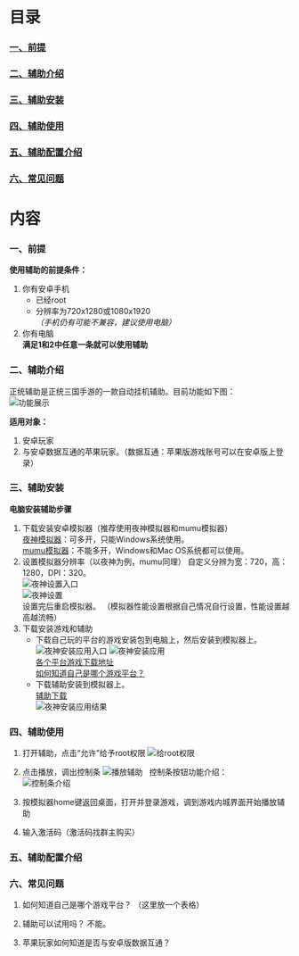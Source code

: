 # 目录
### [一、前提](#one)
### [二、辅助介绍](#two)
### [三、辅助安装](#three)
### [四、辅助使用](#four)
### [五、辅助配置介绍](#five)
### [六、常见问题](#six)



<span id="one"> <span>
# 内容
### 一、前提
**使用辅助的前提条件：**
1. 你有安卓手机
	* 已经root
	* 分辨率为720x1280或1080x1920
	*（手机仍有可能不兼容，建议使用电脑）*
2. 你有电脑  
**满足1和2中任意一条就可以使用辅助**



<span id="two"> <span>
### 二、辅助介绍
正统辅助是正统三国手游的一款自动挂机辅助。目前功能如下图：  
![功能展示](/imgs/功能展示.png)


**适用对象：**
1. 安卓玩家
2. 与安卓数据互通的苹果玩家。（数据互通：苹果版游戏账号可以在安卓版上登录）



<span id="three"> <span>
### 三、辅助安装
**电脑安装辅助步骤**
1. 下载安装安卓模拟器（推荐使用夜神模拟器和mumu模拟器）  
	[夜神模拟器](http://www.yeshen.com)：可多开，只能Windows系统使用。  
	[mumu模拟器](http://mumu.163.com)：不能多开，Windows和Mac OS系统都可以使用。  
2. 设置模拟器分辨率（以夜神为例，mumu同理）
	自定义分辨为宽：720，高：1280，DPI：320。  
	![夜神设置入口](/imgs/夜神设置入口.png)  
	![夜神设置](/imgs/夜神设置.png)  
	设置完后重启模拟器。
	（模拟器性能设置根据自己情况自行设置，性能设置越高越流畅）
3. 下载安装游戏和辅助  
	* 下载自己玩的平台的游戏安装包到电脑上，然后安装到模拟器上。  
	![夜神安装应用入口](/imgs/夜神安装应用入口.png)  ![夜神安装应用](/imgs/夜神安装应用.png)   
	[各个平台游戏下载地址](https://github.com/liuyong0/liuyong0.github.io/blob/master/%E5%90%84%E4%B8%AA%E5%B9%B3%E5%8F%B0%E6%B8%B8%E6%88%8F%E4%B8%8B%E8%BD%BD%E5%9C%B0%E5%9D%80.md)  
	[如何知道自己是哪个游戏平台？](#five)
	* 下载辅助安装到模拟器上。  
	[辅助下载](https://github.com/liuyong0/liuyong0.github.io/raw/master/%E6%AD%A3%E7%BB%9F%E8%BE%85%E5%8A%A9V1.80.apk)  
	![夜神安装应用结果](/imgs/夜神安装应用结果.png)  
	

	
<span id="four"> <span>
### 四、辅助使用
1. 打开辅助，点击“允许”给予root权限
	![给root权限](/imgs/给root权限.png) 
2. 点击播放，调出控制条
	![播放辅助](https://github.com/liuyong0/liuyong0.github.io/blob/master/imgs/播放辅助.jpg)  
	控制条按钮功能介绍：  
	![控制条介绍](/imgs/控制条介绍.png)  
3. 按模拟器home键返回桌面，打开并登录游戏，调到游戏内城界面开始播放辅助  


4. 输入激活码（激活码找群主购买）  
	

	
<span id="five"> <span>
### 五、辅助配置介绍





<span id="six"> <span>
### 六、常见问题
1. 如何知道自己是哪个游戏平台？
	（这里放一个表格）

2. 辅助可以试用吗？
	不能。

3. 苹果玩家如何知道是否与安卓版数据互通？
	
	
